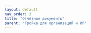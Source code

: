 ```yaml
---
layout: default
nav_order: 3
title: "Отчётные документы"
parent: "Тройка для организаций и ИП"
---
```


